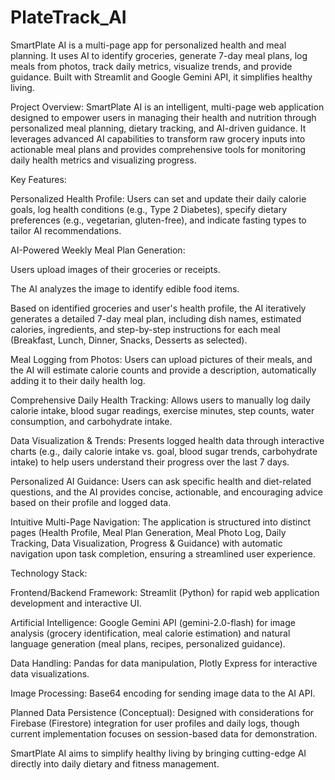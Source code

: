 # PlateTrack_AI
SmartPlate AI is a multi-page app for personalized health and meal planning. It uses AI to identify groceries, generate 7-day meal plans, log meals from photos, track daily metrics, visualize trends, and provide guidance. Built with Streamlit and Google Gemini API, it simplifies healthy living.


Project Overview:
SmartPlate AI is an intelligent, multi-page web application designed to empower users in managing their health and nutrition through personalized meal planning, dietary tracking, and AI-driven guidance. It leverages advanced AI capabilities to transform raw grocery inputs into actionable meal plans and provides comprehensive tools for monitoring daily health metrics and visualizing progress.

Key Features:

Personalized Health Profile: Users can set and update their daily calorie goals, log health conditions (e.g., Type 2 Diabetes), specify dietary preferences (e.g., vegetarian, gluten-free), and indicate fasting types to tailor AI recommendations.

AI-Powered Weekly Meal Plan Generation:

Users upload images of their groceries or receipts.

The AI analyzes the image to identify edible food items.

Based on identified groceries and user's health profile, the AI iteratively generates a detailed 7-day meal plan, including dish names, estimated calories, ingredients, and step-by-step instructions for each meal (Breakfast, Lunch, Dinner, Snacks, Desserts as selected).

Meal Logging from Photos: Users can upload pictures of their meals, and the AI will estimate calorie counts and provide a description, automatically adding it to their daily health log.

Comprehensive Daily Health Tracking: Allows users to manually log daily calorie intake, blood sugar readings, exercise minutes, step counts, water consumption, and carbohydrate intake.

Data Visualization & Trends: Presents logged health data through interactive charts (e.g., daily calorie intake vs. goal, blood sugar trends, carbohydrate intake) to help users understand their progress over the last 7 days.

Personalized AI Guidance: Users can ask specific health and diet-related questions, and the AI provides concise, actionable, and encouraging advice based on their profile and logged data.

Intuitive Multi-Page Navigation: The application is structured into distinct pages (Health Profile, Meal Plan Generation, Meal Photo Log, Daily Tracking, Data Visualization, Progress & Guidance) with automatic navigation upon task completion, ensuring a streamlined user experience.

Technology Stack:

Frontend/Backend Framework: Streamlit (Python) for rapid web application development and interactive UI.

Artificial Intelligence: Google Gemini API (gemini-2.0-flash) for image analysis (grocery identification, meal calorie estimation) and natural language generation (meal plans, recipes, personalized guidance).

Data Handling: Pandas for data manipulation, Plotly Express for interactive data visualizations.

Image Processing: Base64 encoding for sending image data to the AI API.

Planned Data Persistence (Conceptual): Designed with considerations for Firebase (Firestore) integration for user profiles and daily logs, though current implementation focuses on session-based data for demonstration.

SmartPlate AI aims to simplify healthy living by bringing cutting-edge AI directly into daily dietary and fitness management.
